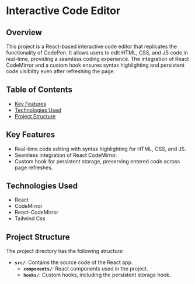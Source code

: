 # Interactive Code Editor 
## Overview

This project is a React-based interactive code editor that replicates the functionality of CodePen. It allows users to edit HTML, CSS, and JS code in real-time, providing a seamless coding experience. The integration of React CodeMirror and a custom hook ensures syntax highlighting and persistent code visibility even after refreshing the page.

## Table of Contents

- [Key Features](#key-features)
- [Technologies Used](#technologies-used)
- [Project Structure](#project-structure)

## Key Features

- Real-time code editing with syntax highlighting for HTML, CSS, and JS.
- Seamless integration of React CodeMirror.
- Custom hook for persistent storage, preserving entered code across page refreshes.

## Technologies Used

- React
- CodeMirror
- React-CodeMirror
- Tailwind Css

## Project Structure

The project directory has the following structure:

- **`src/`**: Contains the source code of the React app.
  - **`components/`**: React components used in the project.
  - **`hooks/`**: Custom hooks, including the persistent storage hook.


   
